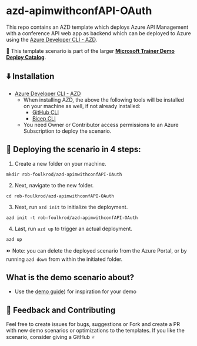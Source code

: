 # azd-apimwithconfAPI-OAuth

This repo contains an AZD template which deploys Azure API Management with a conference API web app as backend which can be deployed to Azure using the [Azure Developer CLI - AZD](https://learn.microsoft.com/en-us/azure/developer/azure-developer-cli/overview). 

💪 This template scenario is part of the larger **[Microsoft Trainer Demo Deploy Catalog](https://aka.ms/trainer-demo-deploy)**.

## ⬇️ Installation
- [Azure Developer CLI - AZD](https://learn.microsoft.com/en-us/azure/developer/azure-developer-cli/install-azd)
    - When installing AZD, the above the following tools will be installed on your machine as well, if not already installed:
        - [GitHub CLI](https://cli.github.com)
        - [Bicep CLI](https://learn.microsoft.com/en-us/azure/azure-resource-manager/bicep/install)
    - You need Owner or Contributor access permissions to an Azure Subscription to  deploy the scenario.

## 🚀 Deploying the scenario in 4 steps:

1. Create a new folder on your machine.
```
mkdir rob-foulkrod/azd-apimwithconfAPI-OAuth
```
2. Next, navigate to the new folder.
```
cd rob-foulkrod/azd-apimwithconfAPI-OAuth
```
3. Next, run `azd init` to initialize the deployment.
```
azd init -t rob-foulkrod/azd-apimwithconfAPI-OAuth
```
4. Last, run `azd up` to trigger an actual deployment.
```
azd up
```

⏩ Note: you can delete the deployed scenario from the Azure Portal, or by running ```azd down``` from within the initiated folder.

## What is the demo scenario about?

- Use the [demo guide](https://github.com/rob-foulkrod/azd-apimwithconfAPI-OAuth/blob/main/demoguide/apimwithconference.md)) for inspiration for your demo

## 💭 Feedback and Contributing
Feel free to create issues for bugs, suggestions or Fork and create a PR with new demo scenarios or optimizations to the templates. 
If you like the scenario, consider giving a GitHub ⭐
 
